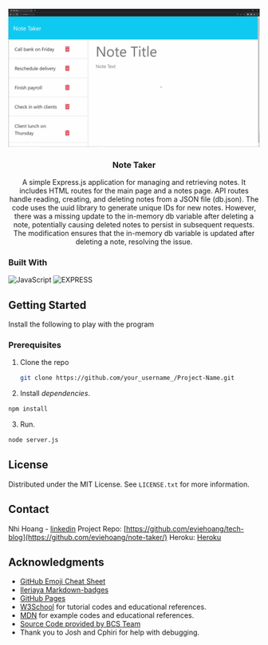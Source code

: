 <div align="center">
  
  ![](public/assets/images/11-express-homework-demo.gif)

  <h3 align="center">Note Taker</h3>

  <p align="center">
A simple Express.js application for managing and retrieving notes. It includes HTML routes for the main page and a notes page. API routes handle reading, creating, and deleting notes from a JSON file (db.json). The code uses the uuid library to generate unique IDs for new notes. However, there was a missing update to the in-memory db variable after deleting a note, potentially causing deleted notes to persist in subsequent requests. The modification ensures that the in-memory db variable is updated after deleting a note, resolving the issue.
  </p>

</div>


### Built With

![JavaScript](https://img.shields.io/badge/javascript-%23323330.svg?style=for-the-badge&logo=javascript&logoColor=%23F7DF1E)
![EXPRESS](https://img.shields.io/badge/EXPRESS-blue?style=for-the-badge)



<!-- GETTING STARTED -->
## Getting Started

Install the following to play with the program

### Prerequisites
1. Clone the repo
   ```sh
   git clone https://github.com/your_username_/Project-Name.git
   ```
2. Install <i>dependencies</i>.
  ```sh
  npm install
  ```

3. Run.
  ```sh
  node server.js
  ```

<!-- LICENSE -->
## License

Distributed under the MIT License. See `LICENSE.txt` for more information.

<!-- CONTACT -->
## Contact

Nhi Hoang - [linkedin](https://www.linkedin.com/in/ynhihoang/)
Project Repo: [https://github.com/eviehoang/tech-blog](https://github.com/eviehoang/note-taker/)
Heroku: [Heroku](https://evie-note-taker-071f3e8ace6d.herokuapp.com/)


<!-- ACKNOWLEDGMENTS -->
## Acknowledgments

* [GitHub Emoji Cheat Sheet](https://www.webpagefx.com/tools/emoji-cheat-sheet)
* [Ileriaya Markdown-badges](https://github.com/Ileriayo/markdown-badges)
* [GitHub Pages](https://pages.github.com)
* [W3School](https://w3schools.com/graphics/svg_rect.asp) for tutorial codes and educational references.
* [MDN](https://developer.mozilla.org/en-US/) for example codes and educational references.
* [Source Code provided by BCS Team](https://github.com/coding-boot-camp/miniature-eureka)
* Thank you to Josh and Cphiri for help with debugging.
